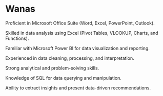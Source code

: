 # Wanas
Proficient in Microsoft Office Suite (Word, Excel, PowerPoint, Outlook).

Skilled in data analysis using Excel (Pivot Tables, VLOOKUP, Charts, and Functions).

Familiar with Microsoft Power BI for data visualization and reporting.

Experienced in data cleaning, processing, and interpretation.

Strong analytical and problem-solving skills.

Knowledge of SQL for data querying and manipulation.

Ability to extract insights and present data-driven recommendations.


